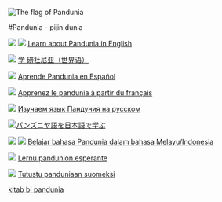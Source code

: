 
![](http://www.pandunia.info/kuvat/bandera.png "The flag of Pandunia")

#Pandunia - pijin dunia


![](http://pandunia.info/kuvat/gb.png) ![](http://pandunia.info/kuvat/us.png) [Learn about Pandunia in English](english/index.md)

![](http://pandunia.info/kuvat/cn.png) [学 磅杜尼亚（世界语）](zhongwen/index.md)

![](http://pandunia.info/kuvat/es.png) [Aprende Pandunia en Español](espanya/index.md)

![](http://pandunia.info/kuvat/fr.png) [Apprenez le pandunia à partir du français](frans/index.md)

![](http://pandunia.info/kuvat/ru.png) [Изучаем язык Пандуния на русском](russki/index.md)

![](http://pandunia.info/kuvat/jp.png)[パンズニヤ語を日本語で学ぶ](nipon/index.md)

![](http://pandunia.info/kuvat/id.png) ![](http://pandunia.info/kuvat/my.png) [Belajar bahasa Pandunia dalam bahasa Melayu/Indonesia](malayu/index.md)

![](http://pandunia.info/kuvat/eo.gif) [Lernu pandunion esperante](esperanto/index.md)

![](http://pandunia.info/kuvat/fi.png) [Tutustu panduniaan suomeksi](suomi/index.md)


[kitab bi pandunia](pandunia/index.md)
